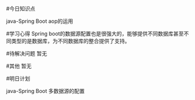 #今日知识点

java-Spring Boot aop的运用

#学习心得
Spring boot的数据源配置也是很强大的，能够提供不同数据库甚至不同类型的是数据库，为不同数据库的整合提供了支持。

#待解决问题
暂无

#其他
暂无

#明日计划

java-Spring Boot 多数据源的配置

